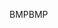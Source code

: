 <span data-ttu-id="faae2-101">BMP</span><span class="sxs-lookup"><span data-stu-id="faae2-101">BMP</span></span>